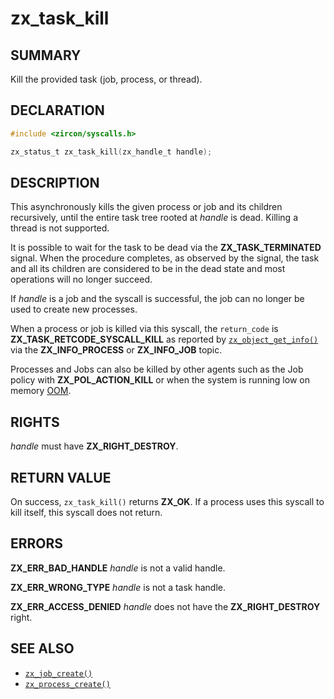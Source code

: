 # zx_task_kill

## SUMMARY

<!-- Contents of this heading updated by update-docs-from-fidl, do not edit. -->

Kill the provided task (job, process, or thread).

## DECLARATION

<!-- Contents of this heading updated by update-docs-from-fidl, do not edit. -->

```c
#include <zircon/syscalls.h>

zx_status_t zx_task_kill(zx_handle_t handle);
```

## DESCRIPTION

This asynchronously kills the given process or job and its children recursively,
until the entire task tree rooted at *handle* is dead.
Killing a thread is not supported.

It is possible to wait for the task to be dead via the **ZX_TASK_TERMINATED**
signal. When the procedure completes, as observed by the signal, the task and
all its children are considered to be in the dead state and most operations
will no longer succeed.

If *handle* is a job and the syscall is successful, the job can no longer be
used to create new processes.

When a process or job is killed via this syscall, the `return_code` is
**ZX_TASK_RETCODE_SYSCALL_KILL** as reported by [`zx_object_get_info()`] via
the **ZX_INFO_PROCESS** or **ZX_INFO_JOB** topic.

Processes and Jobs can also be killed by other agents such as the Job policy with
**ZX_POL_ACTION_KILL** or when the system is running low on memory [OOM](development/kernel/memory/oom.md).

## RIGHTS

<!-- Contents of this heading updated by update-docs-from-fidl, do not edit. -->

*handle* must have **ZX_RIGHT_DESTROY**.

## RETURN VALUE

On success, `zx_task_kill()` returns **ZX_OK**. If a process uses
this syscall to kill itself, this syscall does not return.

## ERRORS

**ZX_ERR_BAD_HANDLE**  *handle* is not a valid handle.

**ZX_ERR_WRONG_TYPE**  *handle* is not a task handle.

**ZX_ERR_ACCESS_DENIED**  *handle* does not have the **ZX_RIGHT_DESTROY**
right.

## SEE ALSO

 - [`zx_job_create()`]
 - [`zx_process_create()`]

<!-- References updated by update-docs-from-fidl, do not edit. -->

[`zx_job_create()`]: job_create.md
[`zx_object_get_info()`]: object_get_info.md
[`zx_process_create()`]: process_create.md
